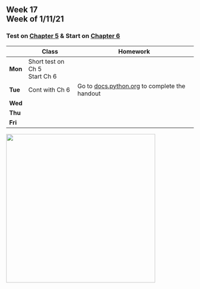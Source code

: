 <meta http-equiv="refresh" content="300"/>

## Week 17<br>Week of 1/11/21

### Test on [Chapter 5](/ap/curriculum/5) & Start on [Chapter 6](/ap/curriculum/6) 

|         | Class | Homework |
| ------- | ----- | -------- |
| **Mon** | Short test on Ch 5<br>Start Ch 6 |   |
| **Tue** | Cont with Ch 6  | Go to [docs.python.org](https://docs.python.org/) to complete the handout    |
| **Wed** |       |          |
| **Thu** |       |          |
| **Fri** |       |          |

<img src="" alt="" height="400">
